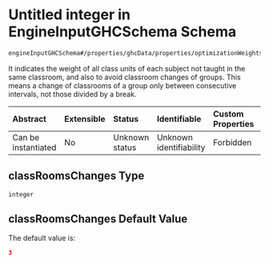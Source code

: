 # Untitled integer in EngineInputGHCSchema Schema

```txt
engineInputGHCSchema#/properties/ghcData/properties/optimizationWeights/properties/sessions/properties/classRoomsChanges
```

It indicates the weight of all class units of each subject not taught in the same classroom, and also to avoid classroom changes of groups. This means a change of classrooms of a group only between consecutive intervals, not those divided by a break.

| Abstract            | Extensible | Status         | Identifiable            | Custom Properties | Additional Properties | Access Restrictions | Defined In                                                        |
| :------------------ | :--------- | :------------- | :---------------------- | :---------------- | :-------------------- | :------------------ | :---------------------------------------------------------------- |
| Can be instantiated | No         | Unknown status | Unknown identifiability | Forbidden         | Allowed               | none                | [ghc.schema.json*](../out/ghc.schema.json "open original schema") |

## classRoomsChanges Type

`integer`

## classRoomsChanges Default Value

The default value is:

```json
3
```
